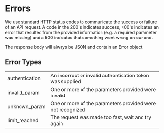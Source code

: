 # Errors

We use standard HTTP status codes to communicate the success or failure of an API request. 
A code in the 200's indicates success, 400's indicates an error that resulted from the provided information 
(e.g. a required parameter was missing) and a 500 indicates that something went wrong on our end.

The response body will always be JSON and contain an Error object.

## Error Types

<table>
    <tr>
        <td>authentication</td>
        <td>An incorrect or invalid authentication token was supplied</td>
    </tr>
    <tr>
        <td>invalid_param</td>
        <td>One or more of the parameters provided were invalid</td>
    </tr>
    <tr>
        <td>unknown_param</td>
        <td>One or more of the parameters provided were not recognized</td>
    </tr>
    <tr>
        <td>limit_reached</td>
        <td>The request was made too fast, wait and try again</td>
    </tr>
</table>
